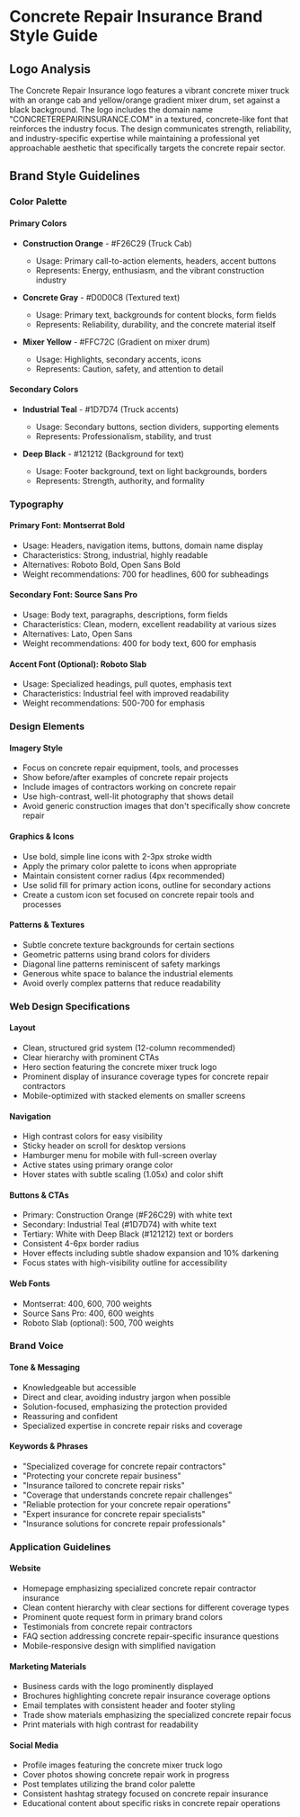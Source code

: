 # Concrete Repair Insurance Brand Style Guide

## Logo Analysis

The Concrete Repair Insurance logo features a vibrant concrete mixer truck with an orange cab and yellow/orange gradient mixer drum, set against a black background. The logo includes the domain name "CONCRETEREPAIRINSURANCE.COM" in a textured, concrete-like font that reinforces the industry focus. The design communicates strength, reliability, and industry-specific expertise while maintaining a professional yet approachable aesthetic that specifically targets the concrete repair sector.

## Brand Style Guidelines

### Color Palette

#### Primary Colors
- **Construction Orange** - #F26C29 (Truck Cab)
  - Usage: Primary call-to-action elements, headers, accent buttons
  - Represents: Energy, enthusiasm, and the vibrant construction industry
  
- **Concrete Gray** - #D0D0C8 (Textured text)
  - Usage: Primary text, backgrounds for content blocks, form fields
  - Represents: Reliability, durability, and the concrete material itself

- **Mixer Yellow** - #FFC72C (Gradient on mixer drum)
  - Usage: Highlights, secondary accents, icons
  - Represents: Caution, safety, and attention to detail

#### Secondary Colors
- **Industrial Teal** - #1D7D74 (Truck accents)
  - Usage: Secondary buttons, section dividers, supporting elements
  - Represents: Professionalism, stability, and trust

- **Deep Black** - #121212 (Background for text)
  - Usage: Footer background, text on light backgrounds, borders
  - Represents: Strength, authority, and formality

### Typography

#### Primary Font: Montserrat Bold
- Usage: Headers, navigation items, buttons, domain name display
- Characteristics: Strong, industrial, highly readable
- Alternatives: Roboto Bold, Open Sans Bold
- Weight recommendations: 700 for headlines, 600 for subheadings

#### Secondary Font: Source Sans Pro
- Usage: Body text, paragraphs, descriptions, form fields
- Characteristics: Clean, modern, excellent readability at various sizes
- Alternatives: Lato, Open Sans
- Weight recommendations: 400 for body text, 600 for emphasis

#### Accent Font (Optional): Roboto Slab
- Usage: Specialized headings, pull quotes, emphasis text
- Characteristics: Industrial feel with improved readability
- Weight recommendations: 500-700 for emphasis

### Design Elements

#### Imagery Style
- Focus on concrete repair equipment, tools, and processes
- Show before/after examples of concrete repair projects
- Include images of contractors working on concrete repair
- Use high-contrast, well-lit photography that shows detail
- Avoid generic construction images that don't specifically show concrete repair

#### Graphics & Icons
- Use bold, simple line icons with 2-3px stroke width
- Apply the primary color palette to icons when appropriate
- Maintain consistent corner radius (4px recommended)
- Use solid fill for primary action icons, outline for secondary actions
- Create a custom icon set focused on concrete repair tools and processes

#### Patterns & Textures
- Subtle concrete texture backgrounds for certain sections
- Geometric patterns using brand colors for dividers
- Diagonal line patterns reminiscent of safety markings
- Generous white space to balance the industrial elements
- Avoid overly complex patterns that reduce readability

### Web Design Specifications

#### Layout
- Clean, structured grid system (12-column recommended)
- Clear hierarchy with prominent CTAs
- Hero section featuring the concrete mixer truck logo
- Prominent display of insurance coverage types for concrete repair contractors
- Mobile-optimized with stacked elements on smaller screens

#### Navigation
- High contrast colors for easy visibility
- Sticky header on scroll for desktop versions
- Hamburger menu for mobile with full-screen overlay
- Active states using primary orange color
- Hover states with subtle scaling (1.05x) and color shift

#### Buttons & CTAs
- Primary: Construction Orange (#F26C29) with white text
- Secondary: Industrial Teal (#1D7D74) with white text
- Tertiary: White with Deep Black (#121212) text or borders
- Consistent 4-6px border radius
- Hover effects including subtle shadow expansion and 10% darkening
- Focus states with high-visibility outline for accessibility

#### Web Fonts
- Montserrat: 400, 600, 700 weights
- Source Sans Pro: 400, 600 weights
- Roboto Slab (optional): 500, 700 weights

### Brand Voice

#### Tone & Messaging
- Knowledgeable but accessible
- Direct and clear, avoiding industry jargon when possible
- Solution-focused, emphasizing the protection provided
- Reassuring and confident
- Specialized expertise in concrete repair risks and coverage

#### Keywords & Phrases
- "Specialized coverage for concrete repair contractors"
- "Protecting your concrete repair business"
- "Insurance tailored to concrete repair risks"
- "Coverage that understands concrete repair challenges"
- "Reliable protection for your concrete repair operations"
- "Expert insurance for concrete repair specialists"
- "Insurance solutions for concrete repair professionals"

### Application Guidelines

#### Website
- Homepage emphasizing specialized concrete repair contractor insurance
- Clean content hierarchy with clear sections for different coverage types
- Prominent quote request form in primary brand colors
- Testimonials from concrete repair contractors
- FAQ section addressing concrete repair-specific insurance questions
- Mobile-responsive design with simplified navigation

#### Marketing Materials
- Business cards with the logo prominently displayed
- Brochures highlighting concrete repair insurance coverage options
- Email templates with consistent header and footer styling
- Trade show materials emphasizing the specialized concrete repair focus
- Print materials with high contrast for readability

#### Social Media
- Profile images featuring the concrete mixer truck logo
- Cover photos showing concrete repair work in progress
- Post templates utilizing the brand color palette
- Consistent hashtag strategy focused on concrete repair insurance
- Educational content about specific risks in concrete repair operations